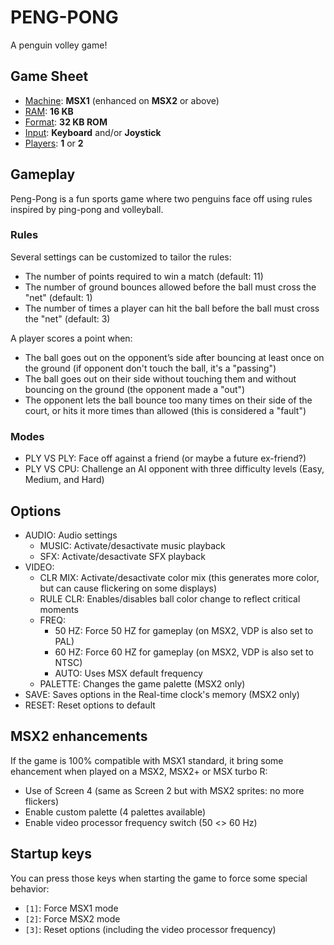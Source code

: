 # PENG-PONG
A penguin volley game!

## Game Sheet
- <ins>Machine</ins>: **MSX1** (enhanced on **MSX2** or above)
- <ins>RAM</ins>:     **16 KB**
- <ins>Format</ins>:  **32 KB ROM**
- <ins>Input</ins>:   **Keyboard** and/or **Joystick**
- <ins>Players</ins>: **1** or **2**

## Gameplay
Peng-Pong is a fun sports game where two penguins face off using rules inspired by ping-pong and volleyball.

### Rules
Several settings can be customized to tailor the rules:
- The number of points required to win a match (default: 11)
- The number of ground bounces allowed before the ball must cross the "net" (default: 1)
- The number of times a player can hit the ball before the ball must cross the "net" (default: 3)

A player scores a point when:
- The ball goes out on the opponent’s side after bouncing at least once on the ground (if opponent don't touch the ball, it's a "passing")
- The ball goes out on their side without touching them and without bouncing on the ground (the opponent made a "out")
- The opponent lets the ball bounce too many times on their side of the court, or hits it more times than allowed (this is considered a "fault")

### Modes
- PLY VS PLY: Face off against a friend (or maybe a future ex-friend?)
- PLY VS CPU: Challenge an AI opponent with three difficulty levels (Easy, Medium, and Hard)

## Options
- AUDIO: Audio settings
  - MUSIC: Activate/desactivate music playback
  - SFX: Activate/desactivate SFX playback
- VIDEO: 
  - CLR MIX: Activate/desactivate color mix (this generates more color, but can cause flickering on some displays)
  - RULE CLR: Enables/disables ball color change to reflect critical moments
  - FREQ:
    - 50 HZ: Force 50 HZ for gameplay (on MSX2, VDP is also set to PAL)
    - 60 HZ: Force 60 HZ for gameplay (on MSX2, VDP is also set to NTSC)
    - AUTO: Uses MSX default frequency
  - PALETTE: Changes the game palette (MSX2 only)
- SAVE: Saves options in the Real-time clock's memory (MSX2 only)
- RESET: Reset options to default

## MSX2 enhancements
If the game is 100% compatible with MSX1 standard, it bring some ehancement when played on a MSX2, MSX2+ or MSX turbo R:
- Use of Screen 4 (same as Screen 2 but with MSX2 sprites: no more flickers)
- Enable custom palette (4 palettes available)
- Enable video processor frequency switch (50 <> 60 Hz)

## Startup keys
You can press those keys when starting the game to force some special behavior:
- `[1]`: Force MSX1 mode
- `[2]`: Force MSX2 mode
- `[3]`: Reset options (including the video processor frequency)
